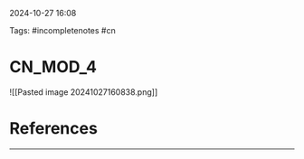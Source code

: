 

2024-10-27 16:08

Tags: #incompletenotes #cn

# CN_MOD_4

![[Pasted image 20241027160838.png]]



# References
---


	